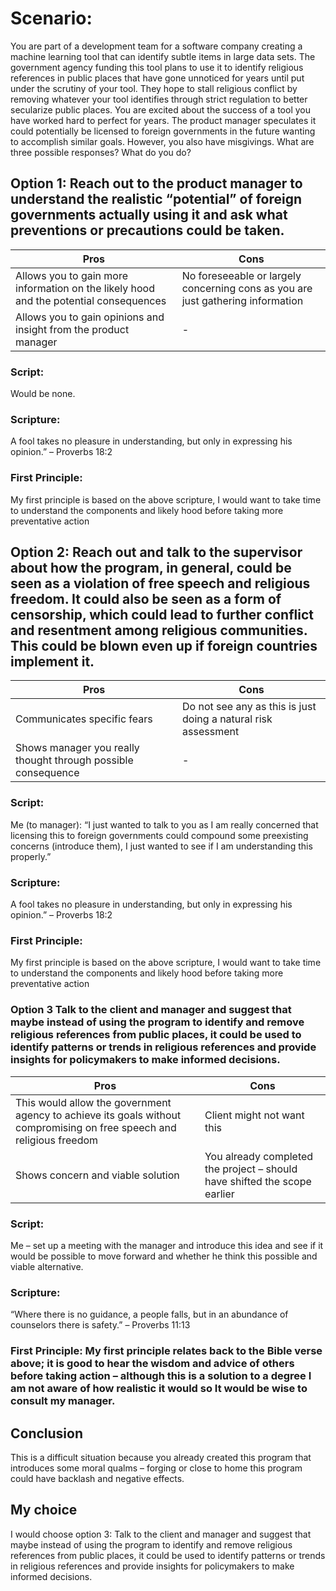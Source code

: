 # Scenario:
You are part of a development team for a software company creating a machine learning tool that can identify subtle items in large data sets. The government agency funding this tool plans to use it to identify religious references in public places that have gone unnoticed for years until put under the scrutiny of your tool. They hope to stall religious conflict by removing whatever your tool identifies through strict regulation to better secularize public places. You are excited about the success of a tool you have worked hard to perfect for years. The product manager speculates it could potentially be licensed to foreign governments in the future wanting to accomplish similar goals. However, you also have misgivings. What are three possible responses? What do you do?

## Option 1: Reach out to the product manager to understand the realistic “potential” of foreign governments actually using it and ask what preventions or precautions could be taken. 
| Pros | Cons |
|------|------|
|Allows you to gain more information on the likely hood and the potential consequences| No foreseeable or largely concerning cons as you are just gathering information |
| Allows you to gain opinions and insight from the product manager | - |


### Script: 
Would be none. 
### Scripture: 
A fool takes no pleasure in understanding, but only in expressing his opinion.” – Proverbs 18:2
### First Principle: 
My first principle is based on the above scripture, I would want to take time to understand the components and likely hood before taking more preventative action 

## Option 2: Reach out and talk to the supervisor about how the program, in general, could be seen as a violation of free speech and religious freedom. It could also be seen as a form of censorship, which could lead to further conflict and resentment among religious communities. This could be blown even up if foreign countries implement it. 

| Pros | Cons |
|------|------|
|Communicates specific fears| Do not see any as this is just doing a natural risk assessment |
| Shows manager you really thought through possible consequence  | - |

### Script: 
Me (to manager): “I just wanted  to talk to you as I am really concerned that licensing this to foreign governments could compound some preexisting concerns (introduce them),  I just wanted to see if I am understanding this properly.” 
### Scripture: 
A fool takes no pleasure in understanding, but only in expressing his opinion.” – Proverbs 18:2
### First Principle: 
My first principle is based on the above scripture, I would want to take time to understand the components and likely hood before taking more preventative action 

### Option 3 Talk to the client and manager and suggest that maybe instead of using the program to identify and remove religious references from public places, it could be used to identify patterns or trends in religious references and provide insights for policymakers to make informed decisions. 

| Pros | Cons |
|------|------|
|This would allow the government agency to achieve its goals without compromising on free speech and religious freedom | Client might not want this |
| Shows concern and viable solution | You already completed the project – should have shifted the scope earlier  |

### Script:
Me – set up a meeting with the manager and introduce this idea and see if it would be possible to move forward and whether he think this possible and viable alternative. 
### Scripture:
“Where there is no guidance, a people falls, but in an abundance of counselors there is safety.” – Proverbs 11:13
### First Principle: My first principle relates back to the Bible verse above; it is good to hear the wisdom and advice of others before taking action – although this is a solution to a degree I am not aware of how realistic it would so It would be wise to consult my manager. 

## Conclusion 
This is a difficult situation because you already created this program that introduces some moral qualms – forging or close to home this program could have backlash and negative effects. 

## My choice 
I would choose option 3: Talk to the client and manager and suggest that maybe instead of using the program to identify and remove religious references from public places, it could be used to identify patterns or trends in religious references and provide insights for policymakers to make informed decisions. 

